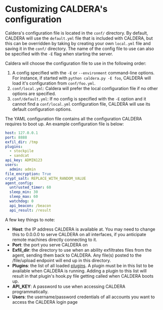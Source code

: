 Customizing CALDERA's configuration
============================

Caldera's configuration file is located in the `conf/` directory. By default, CALDERA will use the `default.yml` file that is included with CALDERA, but this can be overridden by taking by creating your own `local.yml` file and saving it in the `conf/` directory. The name of the config file to use can also be specified with the `-E` flag when starting the server.

Caldera will choose the configuration file to use in the following order:

1. A config specified with the `-E` or `--environment` command-line options.  For instance, if started with `python caldera.py -E foo`, CALDERA will load it's configuration from `conf/foo.yml`.
2. `conf/local.yml`: Caldera will prefer the local configuration file if no other options are specified.
3. `conf/default.yml`: If no config is specified with the `-E` option and it cannot find a `conf/local.yml` configuration file, CALDERA will use its default configuration options.

The YAML configuration file contains all the configuration CALDERA requires to boot up. An example configuration file is below:

```yaml
host: 127.0.0.1
port: 8888
exfil_dir: /tmp
plugins:
  - stockpile
  - sandcat
api_key: ADMIN123
users:
  admin: admin
file_encryption: True
crypt_salt: REPLACE_WITH_RANDOM_VALUE
agent_config:
  untrusted_timer: 60
  sleep_min: 30
  sleep_max: 60
  watchdog: 0
  api_beacon: /beacon
  api_result: /result
```

A few key things to note:

* **Host**: the IP address CALDERA is available at. You may need to change this to 0.0.0.0 to serve CALDERA on all interfaces, if you anticipate remote machines directly connecting to it.
* **Port**: the port you serve CALDERA on
* **Exfil_dir**: the directory to use when an ability exfiltrates files from the agent, sending them back to CALDERA. Any file(s) posted to the /file/upload endpoint will end up in this directory.
* **Plugins**: the list of all loaded [plugins](What-is-a-plugin.md). A plugin must be in this list to be available when CALDERA is running. Adding a plugin to this list will result in that plugin's hook.py file getting called when CALDERA boots up.
* **API_KEY**: A password to use when accessing CALDERA programmatically.
* **Users**: the username/password credentials of all accounts you want to access the CALDERA login page
